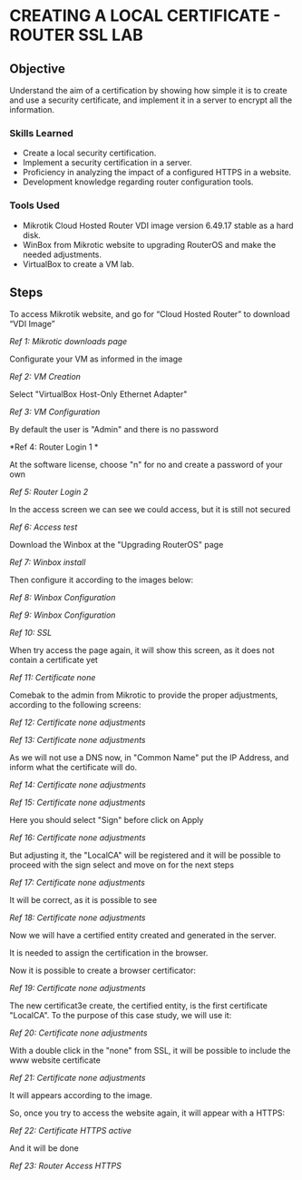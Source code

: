 # CREATING A LOCAL CERTIFICATE - ROUTER SSL LAB

## Objective

Understand the aim of a certification by showing how simple it is to create and use a security certificate, and implement it in a server to encrypt all the information.

### Skills Learned

- Create a local security certification.
- Implement a security certification in a server.
- Proficiency in analyzing the impact of a configured HTTPS in a website.
- Development knowledge regarding router configuration tools.

### Tools Used

- Mikrotik Cloud Hosted Router VDI image version 6.49.17 stable as a hard disk.
- WinBox from Mikrotic website to upgrading RouterOS and make the needed adjustments.
- VirtualBox to create a VM lab.

## Steps





To access Mikrotik website, and go for “Cloud Hosted Router” to download “VDI Image”

*Ref 1: Mikrotic downloads page*





Configurate your VM as informed in the image

*Ref 2: VM Creation*





Select "VirtualBox Host-Only Ethernet Adapter"

*Ref 3: VM Configuration*



By default the user is "Admin" and there is no password

*Ref 4: Router Login 1 *





At the software license, choose "n" for no and create a password of your own

*Ref 5: Router Login 2*





In the access screen we can see we could access, but it is still not secured

*Ref  6: Access test*



Download the Winbox at the "Upgrading RouterOS" page

*Ref 7: Winbox install*



Then configure it according to the images below:



*Ref 8: Winbox Configuration*



*Ref  9: Winbox Configuration*



*Ref 10: SSL*





When try access the page again, it will show this screen, as it does not contain a certificate yet

*Ref 11: Certificate none*



Comebak to the admin from Mikrotic to provide the proper adjustments, according to the following screens:



*Ref 12: Certificate none adjustments*



*Ref 13: Certificate none adjustments*



As we will not use a DNS now, in "Common Name" put the IP Address, and inform what the certificate will do.

*Ref 14: Certificate none adjustments*



*Ref 15: Certificate none adjustments*



Here you should select "Sign" before click on Apply

*Ref 16: Certificate none adjustments*



But adjusting it, the "LocalCA" will be registered and it will be possible to proceed with the sign select and move on for the next steps

*Ref 17: Certificate none adjustments*





It will be correct, as it is possible to see

*Ref 18: Certificate none adjustments*





Now we will have a certified entity created and generated in the server.

It is needed to assign the certification in the browser. 

Now it is possible to create a browser certificator:



*Ref 19: Certificate none adjustments*



The new certificat3e create, the certified entity, is the first certificate "LocalCA". To the purpose of this case study, we will use it:



*Ref 20: Certificate none adjustments*





With a double click in the "none" from SSL, it will be possible to include the www website certificate 

*Ref 21: Certificate none adjustments*



It will appears according to the image.

So, once you try to access the website again, it will appear with a HTTPS:



*Ref 22: Certificate HTTPS active*



And it will be done

*Ref 23: Router Access HTTPS*


